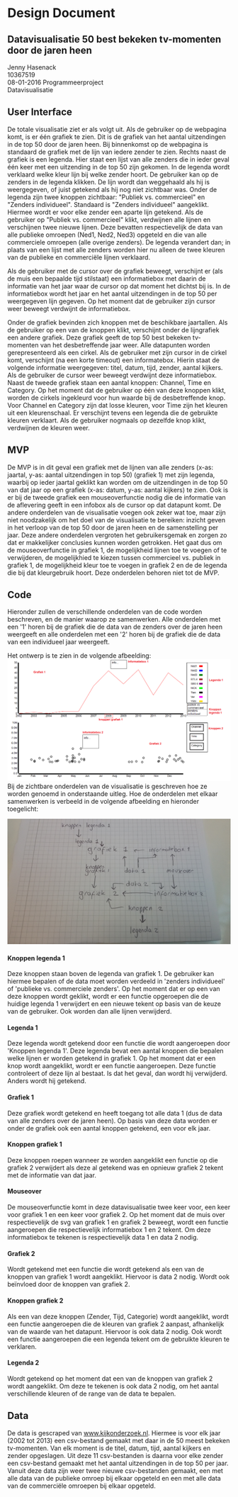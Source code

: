 # Design Document 
## Datavisualisatie 50 best bekeken tv-momenten door de jaren heen
Jenny Hasenack   
10367519    
08-01-2016
Programmeerproject   
Datavisualisatie   

## User Interface
De totale visualisatie ziet er als volgt uit. Als de gebruiker op de webpagina komt, is er één grafiek te zien. Dit is de grafiek van het aantal uitzendingen in de top 50 door de jaren heen. 
Bij binnenkomst op de webpagina is standaard de grafiek met de lijn van iedere zender te zien. Rechts naast de grafiek is een legenda. Hier staat een lijst van alle zenders die in ieder geval één keer met een uitzending in de top 50 zijn gekomen. In de legenda wordt verklaard welke kleur lijn bij welke zender hoort.
De gebruiker kan op de zenders in de legenda klikken. De lijn wordt dan weggehaald als hij is weergegeven, of juist getekend als hij nog niet zichtbaar was.
Onder de legenda zijn twee knoppen zichtbaar: "Publiek vs. commercieel" en "Zenders individueel". Standaard is "Zenders individueel" aangeklikt. Hiermee wordt er voor elke zender een aparte lijn getekend.
Als de gebruiker op "Publiek vs. commercieel" klikt, verdwijnen alle lijnen en verschijnen twee nieuwe lijnen. Deze bevatten respectievelijk de data van alle publieke omroepen (Ned1, Ned2, Ned3) opgeteld en die van alle commerciele omroepen (alle overige zenders). De legenda verandert dan; in plaats van een lijst met alle zenders worden hier nu alleen de twee kleuren van de publieke en commerciële lijnen verklaard.

Als de gebruiker met de cursor over de grafiek beweegt, verschijnt er (als de muis een bepaalde tijd stilstaat) een informatiebox met daarin de informatie van het jaar waar de cursor op dat moment het dichtst bij is. In de informatiebox wordt het jaar en het aantal uitzendingen in de top 50 per weergegeven lijn gegeven. Op het moment dat de gebruiker zijn cursor weer beweegt verdwijnt de informatiebox.

Onder de grafiek bevinden zich knoppen met de beschikbare jaartallen. Als de gebruiker op een van de knoppen klikt, verschijnt onder de lijngrafiek een andere grafiek. Deze grafiek geeft de top 50 best bekeken tv-momenten van het desbetreffende jaar weer. Alle datapunten worden gerepresenteerd als een cirkel. Als de gebruiker met zijn cursor in de cirkel komt, verschijnt (na een korte timeout) een informatebox. 
Hierin staat de volgende informatie weergegeven: titel, datum, tijd, zender, aantal kijkers. Als de gebruiker de cursor weer beweegt verdwijnt deze informatiebox. 
Naast de tweede grafiek staan een aantal knoppen: Channel, Time en Category. Op het moment dat de gebruiker op één van deze knoppen klikt, worden de cirkels ingekleurd voor hun waarde bij de desbetreffende knop. Voor Channel en Category zijn dat losse kleuren, voor Time zijn het kleuren uit een kleurenschaal. Er verschijnt tevens een legenda die de gebruikte kleuren verklaart. Als de gebruiker nogmaals op dezelfde knop klikt, verdwijnen de kleuren weer.


## MVP
De MVP is in dit geval een grafiek met de lijnen van alle zenders (x-as: jaartal, y-as: aantal uitzendingen in top 50) (grafiek 1) met zijn legenda, waarbij op ieder jaartal geklikt kan worden om de uitzendingen in de top 50 van dat jaar op een grafiek (x-as: datum, y-as: aantal kijkers) te zien. Ook is er bij de tweede grafiek een mouseoverfunctie nodig die de informatie van de aflevering geeft in een infobox als de cursor op dat datapunt komt. 
De andere onderdelen van de visualisatie voegen ook zeker wat toe, maar zijn niet noodzakelijk om het doel van de visualisatie te bereiken: inzicht geven in het verloop van de top 50 door de jaren heen en de samenstelling per jaar. Deze andere onderdelen vergroten het gebruikersgemak en zorgen zo dat er makkelijker conclusies kunnen worden getrokken. Het gaat dus om de mouseoverfunctie in grafiek 1, de mogelijkheid lijnen toe te voegen of te verwijderen, de mogelijkhied te kiezen tussen commercieel vs. publiek in grafiek 1, de mogelijkheid kleur toe te voegen in grafiek 2 en de de legenda die bij dat kleurgebruik hoort. Deze onderdelen behoren niet tot de MVP.

## Code
Hieronder zullen de verschillende onderdelen van de code worden beschreven, en de manier waarop ze samenwerken. Alle onderdelen met een '1' horen bij de grafiek die de data van de zenders over de jaren heen weergeeft en alle onderdelen met een '2' horen bij de grafiek die de data van een individueel jaar weergeeft.

Het ontwerp is te zien in de volgende afbeelding:
![](Doc/ontwerp5.png)
Bij de zichtbare onderdelen van de visualisatie is geschreven hoe ze worden genoemd in onderstaande uitleg. Hoe de onderdelen met elkaar samenwerken is verbeeld in de volgende afbeelding en hieronder toegelicht:

![](Doc/ontwerp6.jpg)

#### Knoppen legenda 1
Deze knoppen staan boven de legenda van grafiek 1. De gebruiker kan hiermee bepalen of de data moet worden verdeeld in 'zenders individueel' of 'publieke vs. commerciele zenders'. Op het moment dat er op een van deze knoppen wordt geklikt, wordt er een functie opgeroepen die de huidige legenda 1 verwijdert en een nieuwe tekent op basis van de keuze van de gebruiker. Ook worden dan alle lijnen verwijderd.

#### Legenda 1
Deze legenda wordt getekend door een functie die wordt aangeroepen door 'Knoppen legenda 1'. Deze legenda bevat een aantal knoppen die bepalen welke lijnen er worden getekend in grafiek 1. Op het moment dat er een knop wordt aangeklikt, wordt er een functie aangeroepen. Deze functie controleert of deze lijn al bestaat. Is dat het geval, dan wordt hij verwijderd. Anders wordt hij getekend. 

#### Grafiek 1 
Deze grafiek wordt getekend en heeft toegang tot alle data 1 (dus de data van alle zenders over de jaren heen). Op basis van deze data worden er onder de grafiek ook een aantal knoppen getekend, een voor elk jaar.

#### Knoppen grafiek 1
Deze knoppen roepen wanneer ze worden aangeklikt een functie op die grafiek 2 verwijdert als deze al getekend was en opnieuw grafiek 2 tekent met de informatie van dat jaar. 

#### Mouseover
De mouseoverfunctie komt in deze datavisualisatie twee keer voor, een keer voor grafiek 1 en een keer voor grafiek 2. Op het moment dat de muis over respectievelijk de svg van grafiek 1 en grafiek 2 beweegt, wordt een functie aangeroepen die respectievelijk informatiebox 1 en 2 tekent. Om deze informatiebox te tekenen is respectievelijk data 1 en data 2 nodig. 

#### Grafiek 2 
Wordt getekend met een functie die wordt getekend als een van de knoppen van grafiek 1 wordt aangeklikt. Hiervoor is data 2 nodig. Wordt ook beïnvloed door de knoppen van grafiek 2.

#### Knoppen grafiek 2
Als een van deze knoppen (Zender, Tijd, Categorie) wordt aangeklikt, wordt een functie aangeroepen die de kleuren van grafiek 2 aanpast, afhankelijk van de waarde van het datapunt. Hiervoor is ook data 2 nodig. Ook wordt een functie aangeroepen die een legenda tekent om de gebruikte kleuren te verklaren. 

#### Legenda 2 
Wordt getekend op het moment dat een van de knoppen van grafiek 2 wordt aangeklikt. Om deze te tekenen is ook data 2 nodig, om het aantal verschillende kleuren of de range van de data te bepalen.

## Data
De data is gescraped van www.kijkonderzoek.nl. Hiermee is voor elk jaar (2002 tot 2013) een csv-bestand gemaakt met daar in de 50 meest bekeken tv-momenten. Van elk moment is de titel, datum, tijd, aantal kijkers en zender opgeslagen. Uit deze 11 csv-bestanden is daarna voor elke zender een csv-bestand gemaakt met het aantal uitzendingen in de top 50 per jaar. Vanuit deze data zijn weer twee nieuwe csv-bestanden gemaakt, een met alle data van de publieke omroep bij elkaar opgeteld en een met alle data van de commerciële omroepen bij elkaar opgeteld.
